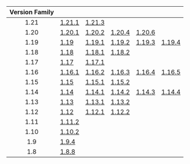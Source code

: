 | Version Family | | | | | |
|:---:|---|---|---|---|---|
| 1.21 | [1.21.1](https://github.com/BaldGang/spigot-build/releases/download/20241113/spigot-1.21.1.jar) | [1.21.3](https://github.com/BaldGang/spigot-build/releases/download/20241113/spigot-1.21.3.jar) | | | |
| 1.20 | [1.20.1](https://github.com/BaldGang/spigot-build/releases/download/20241113/spigot-1.20.1.jar) | [1.20.2](https://github.com/BaldGang/spigot-build/releases/download/20241113/spigot-1.20.2.jar) | [1.20.4](https://github.com/BaldGang/spigot-build/releases/download/20241113/spigot-1.20.4.jar) | [1.20.6](https://github.com/BaldGang/spigot-build/releases/download/20241113/spigot-1.20.6.jar) | |
| 1.19 | [1.19](https://github.com/BaldGang/spigot-build/releases/download/20241113/spigot-1.19.jar) | [1.19.1](https://github.com/BaldGang/spigot-build/releases/download/20241113/spigot-1.19.1.jar) | [1.19.2](https://github.com/BaldGang/spigot-build/releases/download/20241113/spigot-1.19.2.jar) | [1.19.3](https://github.com/BaldGang/spigot-build/releases/download/20241113/spigot-1.19.3.jar) | [1.19.4](https://github.com/BaldGang/spigot-build/releases/download/20241113/spigot-1.19.4.jar) |
| 1.18 | [1.18](https://github.com/BaldGang/spigot-build/releases/download/20241113/spigot-1.18.jar) | [1.18.1](https://github.com/BaldGang/spigot-build/releases/download/20241113/spigot-1.18.1.jar) | [1.18.2](https://github.com/BaldGang/spigot-build/releases/download/20241113/spigot-1.18.2.jar) | | |
| 1.17 | [1.17](https://github.com/BaldGang/spigot-build/releases/download/20241113/spigot-1.17.jar) | [1.17.1](https://github.com/BaldGang/spigot-build/releases/download/20241113/spigot-1.17.1.jar) | | | |
| 1.16 | [1.16.1](https://github.com/BaldGang/spigot-build/releases/download/20241113/spigot-1.16.1.jar) | [1.16.2](https://github.com/BaldGang/spigot-build/releases/download/20241113/spigot-1.16.2.jar) | [1.16.3](https://github.com/BaldGang/spigot-build/releases/download/20241113/spigot-1.16.3.jar) | [1.16.4](https://github.com/BaldGang/spigot-build/releases/download/20241113/spigot-1.16.4.jar) | [1.16.5](https://github.com/BaldGang/spigot-build/releases/download/20241113/spigot-1.16.5.jar) |
| 1.15 | [1.15](https://github.com/BaldGang/spigot-build/releases/download/20241113/spigot-1.15.jar) | [1.15.1](https://github.com/BaldGang/spigot-build/releases/download/20241113/spigot-1.15.1.jar) | [1.15.2](https://github.com/BaldGang/spigot-build/releases/download/20241113/spigot-1.15.2.jar) | | |
| 1.14 | [1.14](https://github.com/BaldGang/spigot-build/releases/download/20241113/spigot-1.14.jar) | [1.14.1](https://github.com/BaldGang/spigot-build/releases/download/20241113/spigot-1.14.1.jar) | [1.14.2](https://github.com/BaldGang/spigot-build/releases/download/20241113/spigot-1.14.2.jar) | [1.14.3](https://github.com/BaldGang/spigot-build/releases/download/20241113/spigot-1.14.3.jar) | [1.14.4](https://github.com/BaldGang/spigot-build/releases/download/20241113/spigot-1.14.4.jar) |
| 1.13 | [1.13](https://github.com/BaldGang/spigot-build/releases/download/20241113/spigot-1.13.jar) | [1.13.1](https://github.com/BaldGang/spigot-build/releases/download/20241113/spigot-1.13.1.jar) | [1.13.2](https://github.com/BaldGang/spigot-build/releases/download/20241113/spigot-1.13.2.jar) | | |
| 1.12 | [1.12](https://github.com/BaldGang/spigot-build/releases/download/20241113/spigot-1.12.jar) | [1.12.1](https://github.com/BaldGang/spigot-build/releases/download/20241113/spigot-1.12.1.jar) | [1.12.2](https://github.com/BaldGang/spigot-build/releases/download/20241113/spigot-1.12.2.jar) | | |
| 1.11 | [1.11.2](https://github.com/BaldGang/spigot-build/releases/download/20241113/spigot-1.11.2.jar) | | | | |
| 1.10 | [1.10.2](https://github.com/BaldGang/spigot-build/releases/download/20241113/spigot-1.10.2.jar) | | | | |
| 1.9 | [1.9.4](https://github.com/BaldGang/spigot-build/releases/download/20241113/spigot-1.9.4.jar) | | | | |
| 1.8 | [1.8.8](https://github.com/BaldGang/spigot-build/releases/download/20241113/spigot-1.8.8.jar) | | | | |
